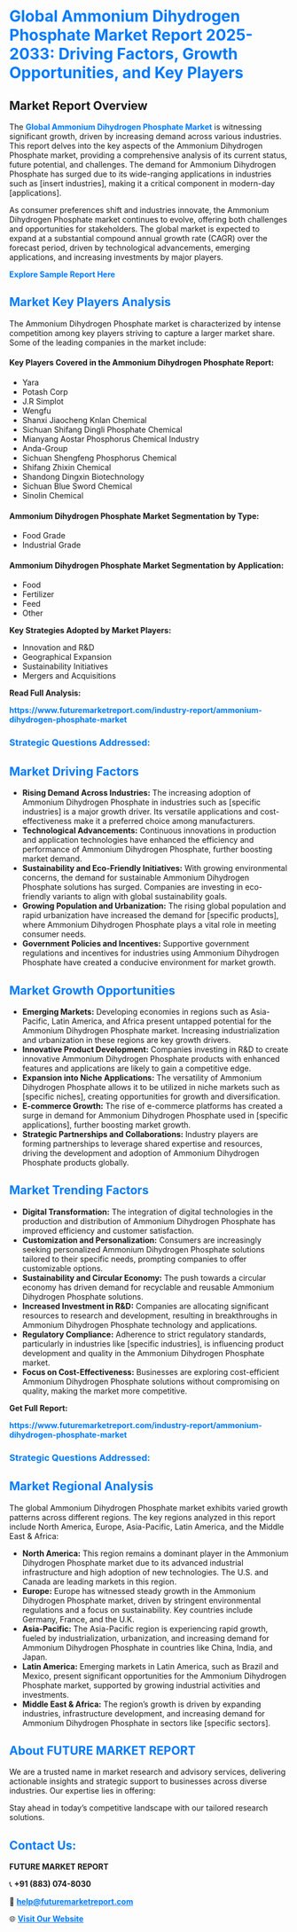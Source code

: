 <h1 style="color: #007BFF;">Global Ammonium Dihydrogen Phosphate Market Report 2025-2033: Driving Factors, Growth Opportunities, and Key Players</h1>

<section id="overview">
<h2>Market Report Overview</h2>
<p>The <a href="https://www.futuremarketreport.com/industry-report/ammonium-dihydrogen-phosphate-market" style="color: #007BFF; text-decoration: none;"><strong>Global Ammonium Dihydrogen Phosphate Market</strong></a> is witnessing significant growth, driven by increasing demand across various industries. This report delves into the key aspects of the Ammonium Dihydrogen Phosphate market, providing a comprehensive analysis of its current status, future potential, and challenges. The demand for Ammonium Dihydrogen Phosphate has surged due to its wide-ranging applications in industries such as [insert industries], making it a critical component in modern-day [applications].</p>
<p>As consumer preferences shift and industries innovate, the Ammonium Dihydrogen Phosphate market continues to evolve, offering both challenges and opportunities for stakeholders. The global market is expected to expand at a substantial compound annual growth rate (CAGR) over the forecast period, driven by technological advancements, emerging applications, and increasing investments by major players.</p>
</section>

<section id="overview">
<p><a href="https://www.futuremarketreport.com/request-sample/reportId=90121" style="color: #007BFF; text-decoration: none;"><strong>Explore Sample Report Here</strong></a></p>
</section>

<section id="key-players">
<h2 style="color: #007BFF;">Market Key Players Analysis</h2>
<p>The Ammonium Dihydrogen Phosphate market is characterized by intense competition among key players striving to capture a larger market share. Some of the leading companies in the market include:</p>
<h4>Key Players Covered in the Ammonium Dihydrogen Phosphate Report:</h4>
<ul><li>Yara</li><li>Potash Corp</li><li>J.R Simplot</li><li>Wengfu</li><li>Shanxi Jiaocheng Knlan Chemical</li><li>Sichuan Shifang Dingli Phosphate Chemical</li><li>Mianyang Aostar Phosphorus Chemical Industry</li><li>Anda-Group</li><li>Sichuan Shengfeng Phosphorus Chemical</li><li>Shifang Zhixin Chemical</li><li>Shandong Dingxin Biotechnology</li><li>Sichuan Blue Sword Chemical</li><li>Sinolin Chemical</li></ul>
<h4>Ammonium Dihydrogen Phosphate Market Segmentation by Type:</h4>
<ul><li>Food Grade</li><li>Industrial Grade</li></ul>

<h4>Ammonium Dihydrogen Phosphate Market Segmentation by Application:</h4>
<ul><li>Food</li><li>Fertilizer</li><li>Feed</li><li>Other</li></ul>
<p><strong>Key Strategies Adopted by Market Players:</strong></p>
<ul>
<li>Innovation and R&D</li>
<li>Geographical Expansion</li>
<li>Sustainability Initiatives</li>
<li>Mergers and Acquisitions</li>
</ul>
</section>

<section>
<p><strong>Read Full Analysis: </strong></p><a href="https://www.futuremarketreport.com/industry-report/ammonium-dihydrogen-phosphate-market" style="color: #007BFF; text-decoration: none;"><strong>https://www.futuremarketreport.com/industry-report/ammonium-dihydrogen-phosphate-market</strong></a>
<h3 style="color: #007BFF;">Strategic Questions Addressed:</h3>
</section>

<section id="driving-factors">
<h2 style="color: #007BFF;">Market Driving Factors</h2>
<ul>
<li><strong>Rising Demand Across Industries:</strong> The increasing adoption of Ammonium Dihydrogen Phosphate in industries such as [specific industries] is a major growth driver. Its versatile applications and cost-effectiveness make it a preferred choice among manufacturers.</li>
<li><strong>Technological Advancements:</strong> Continuous innovations in production and application technologies have enhanced the efficiency and performance of Ammonium Dihydrogen Phosphate, further boosting market demand.</li>
<li><strong>Sustainability and Eco-Friendly Initiatives:</strong> With growing environmental concerns, the demand for sustainable Ammonium Dihydrogen Phosphate solutions has surged. Companies are investing in eco-friendly variants to align with global sustainability goals.</li>
<li><strong>Growing Population and Urbanization:</strong> The rising global population and rapid urbanization have increased the demand for [specific products], where Ammonium Dihydrogen Phosphate plays a vital role in meeting consumer needs.</li>
<li><strong>Government Policies and Incentives:</strong> Supportive government regulations and incentives for industries using Ammonium Dihydrogen Phosphate have created a conducive environment for market growth.</li>
</ul>
</section>

<section id="growth-opportunities">
<h2 style="color: #007BFF;">Market Growth Opportunities</h2>
<ul>
<li><strong>Emerging Markets:</strong> Developing economies in regions such as Asia-Pacific, Latin America, and Africa present untapped potential for the Ammonium Dihydrogen Phosphate market. Increasing industrialization and urbanization in these regions are key growth drivers.</li>
<li><strong>Innovative Product Development:</strong> Companies investing in R&D to create innovative Ammonium Dihydrogen Phosphate products with enhanced features and applications are likely to gain a competitive edge.</li>
<li><strong>Expansion into Niche Applications:</strong> The versatility of Ammonium Dihydrogen Phosphate allows it to be utilized in niche markets such as [specific niches], creating opportunities for growth and diversification.</li>
<li><strong>E-commerce Growth:</strong> The rise of e-commerce platforms has created a surge in demand for Ammonium Dihydrogen Phosphate used in [specific applications], further boosting market growth.</li>
<li><strong>Strategic Partnerships and Collaborations:</strong> Industry players are forming partnerships to leverage shared expertise and resources, driving the development and adoption of Ammonium Dihydrogen Phosphate products globally.</li>
</ul>
</section>

<section id="trending-factors">
<h2 style="color: #007BFF;">Market Trending Factors</h2>
<ul>
<li><strong>Digital Transformation:</strong> The integration of digital technologies in the production and distribution of Ammonium Dihydrogen Phosphate has improved efficiency and customer satisfaction.</li>
<li><strong>Customization and Personalization:</strong> Consumers are increasingly seeking personalized Ammonium Dihydrogen Phosphate solutions tailored to their specific needs, prompting companies to offer customizable options.</li>
<li><strong>Sustainability and Circular Economy:</strong> The push towards a circular economy has driven demand for recyclable and reusable Ammonium Dihydrogen Phosphate solutions.</li>
<li><strong>Increased Investment in R&D:</strong> Companies are allocating significant resources to research and development, resulting in breakthroughs in Ammonium Dihydrogen Phosphate technology and applications.</li>
<li><strong>Regulatory Compliance:</strong> Adherence to strict regulatory standards, particularly in industries like [specific industries], is influencing product development and quality in the Ammonium Dihydrogen Phosphate market.</li>
<li><strong>Focus on Cost-Effectiveness:</strong> Businesses are exploring cost-efficient Ammonium Dihydrogen Phosphate solutions without compromising on quality, making the market more competitive.</li>
</ul>
</section>

<section>
<p><strong>Get Full Report: </strong></p><a href="https://www.futuremarketreport.com/industry-report/ammonium-dihydrogen-phosphate-market" style="color: #007BFF; text-decoration: none;"><strong>https://www.futuremarketreport.com/industry-report/ammonium-dihydrogen-phosphate-market</strong></a>
<h3 style="color: #007BFF;">Strategic Questions Addressed:</h3>
</section>


<section id="regional-analysis">
<h2 style="color: #007BFF;">Market Regional Analysis</h2>
<p>The global Ammonium Dihydrogen Phosphate market exhibits varied growth patterns across different regions. The key regions analyzed in this report include North America, Europe, Asia-Pacific, Latin America, and the Middle East & Africa:</p>
<ul>
<li><strong>North America:</strong> This region remains a dominant player in the Ammonium Dihydrogen Phosphate market due to its advanced industrial infrastructure and high adoption of new technologies. The U.S. and Canada are leading markets in this region.</li>
<li><strong>Europe:</strong> Europe has witnessed steady growth in the Ammonium Dihydrogen Phosphate market, driven by stringent environmental regulations and a focus on sustainability. Key countries include Germany, France, and the U.K.</li>
<li><strong>Asia-Pacific:</strong> The Asia-Pacific region is experiencing rapid growth, fueled by industrialization, urbanization, and increasing demand for Ammonium Dihydrogen Phosphate in countries like China, India, and Japan.</li>
<li><strong>Latin America:</strong> Emerging markets in Latin America, such as Brazil and Mexico, present significant opportunities for the Ammonium Dihydrogen Phosphate market, supported by growing industrial activities and investments.</li>
<li><strong>Middle East & Africa:</strong> The region’s growth is driven by expanding industries, infrastructure development, and increasing demand for Ammonium Dihydrogen Phosphate in sectors like [specific sectors].</li>
</ul>
</section>

<footer>
<h2 style="color: #007BFF;">About FUTURE MARKET REPORT</h2>
<p>We are a trusted name in market research and advisory services, delivering actionable insights and strategic support to businesses across diverse industries. Our expertise lies in offering:</p>

<p>Stay ahead in today’s competitive landscape with our tailored research solutions.</p>

<h2 style="color: #007BFF;">Contact Us:</h2>
<p><strong>FUTURE MARKET REPORT</strong></p>
<p>📞 <strong>+91 (883) 074-8030</strong></p>
<p>📧 <strong><a href="mailto:help@futuremarketreport.com" style="color: #007BFF;">help@futuremarketreport.com</a></strong></p>
<p>🌐 <strong><a href="https://www.futuremarketreport.com/" style="color: #007BFF;">Visit Our Website</a></strong></p>
</footer>